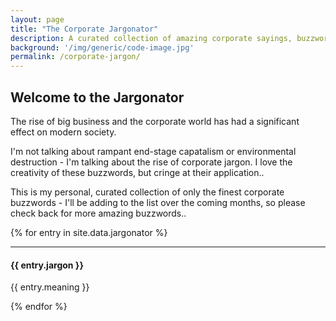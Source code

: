 ```yaml
---
layout: page
title: "The Corporate Jargonator"
description: A curated collection of amazing corporate sayings, buzzword and jargon - enough to make your toes curl..
background: '/img/generic/code-image.jpg'
permalink: /corporate-jargon/
---
```


## Welcome to the Jargonator

The rise of big business and the corporate world has had a significant effect on modern society. 

I'm not talking about rampant end-stage capatalism or environmental destruction - I'm talking about the rise of corporate jargon. I love the creativity of these buzzwords, but cringe at their application..

This is my personal, curated collection of only the finest corporate buzzwords - I'll be adding to the list over the coming months, so please check back for more amazing buzzwords..

{% for entry in site.data.jargonator %}
<hr>
<h4>{{ entry.jargon }}</h4>
<p>{{ entry.meaning }}</p>
{% endfor %}
